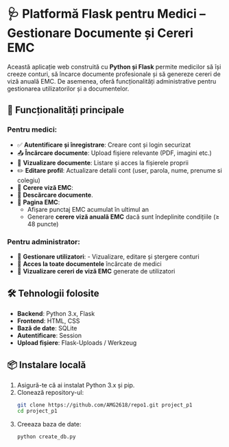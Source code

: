 # 🩺 Platformă Flask pentru Medici – Gestionare Documente și Cereri EMC

Această aplicație web construită cu **Python și Flask** permite medicilor să își creeze conturi, să încarce documente profesionale și să genereze cereri de viză anuală EMC. De asemenea, oferă funcționalități administrative pentru gestionarea utilizatorilor și a documentelor.

## 🚀 Funcționalități principale

### Pentru medici:
- ✅ **Autentificare și înregistrare**: Creare cont și login securizat
- 📤 **Încărcare documente**: Upload fișiere relevante (PDF, imagini etc.)
- 📂 **Vizualizare documente**: Listare și acces la fișierele proprii
- ✏️ **Editare profil**: Actualizare detalii cont (user, parola, nume, prenume si colegiu)
- 📄 **Cerere viză EMC**:
- 📄 **Descărcare documente**.
- 📄 **Pagina EMC**:
  - Afișare punctaj EMC acumulat în ultimul an
  - Generare **cerere viză anuală EMC** dacă sunt îndeplinite condițiile (≥ 48 puncte)

### Pentru administrator:
- 👥 **Gestionare utilizatori**:
        - Vizualizare, editare și ștergere conturi
- 📁 **Acces la toate documentele** încărcate de medici
- 📝 **Vizualizare cereri de viză EMC** generate de utilizatori

## 🛠️ Tehnologii folosite

- **Backend**: Python 3.x, Flask
- **Frontend**: HTML, CSS
- **Bază de date**: SQLite
- **Autentificare**: Session
- **Upload fișiere**: Flask-Uploads / Werkzeug

## 📦 Instalare locală
1. Asigură-te că ai instalat Python 3.x și pip.
2. Clonează repository-ul:
    ```bash
   git clone https://github.com/AMG2618/repo1.git project_p1
   cd project_p1
3. Creeaza baza de date:
    ```bash
    python create_db.py
